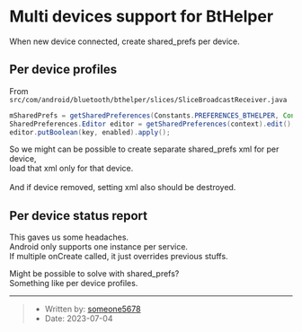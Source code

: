 # Multi devices support for BtHelper

When new device connected, create shared_prefs per device.

## Per device profiles

From `src/com/android/bluetooth/bthelper/slices/SliceBroadcastReceiver.java`
```java
mSharedPrefs = getSharedPreferences(Constants.PREFERENCES_BTHELPER, Context.MODE_PRIVATE);
SharedPreferences.Editor editor = getSharedPreferences(context).edit();
editor.putBoolean(key, enabled).apply();
```

So we might can be possible to create separate shared_prefs xml for per device,<br>
load that xml only for that device.<br>
<br>
And if device removed, setting xml also should be destroyed.<br>

## Per device status report

This gaves us some headaches.<br>
Android only supports one instance per service.<br>
If multiple onCreate called, it just overrides previous stuffs.<br>

Might be possible to solve with shared_prefs?<br>
Something like per device profiles.

___
> - Written by: [someone5678](https://github.com/someone5678)
> - Date: 2023-07-04
